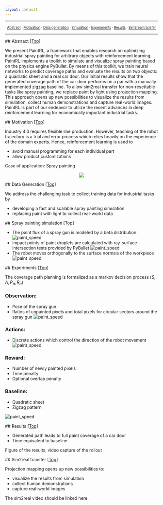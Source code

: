 ```yaml
---
layout: default
---
```


----

<a name="toc"/>

<div style="text-align: center; font-size: 0.8em;">
<a href="#abstract">Abstract</a> &middot;
<a href="#motivation">Motivation</a> &middot;
<a href="#data_generation">Data generation</a> &middot;
<a href="#simulation">Simulation</a> &middot;
<a href="#experiments">Experiments</a> &middot;
<a href="#results">Results</a> &middot;
<a href="#transfer">Sim2real transfer </a>
</div>

----

<a name="abstract"/>
## Abstract <a href="#toc" class="top-link">[Top]</a>

We present PaintRL, a framework that enables research on optimizing industrial spray painting for arbitrary objects with reinforcement learning. PaintRL implements a toolkit to simulate and visualize spray painting based on the physics engine PyBullet. By means of this toolkit, we train neural networks to predict coverage paths and evaluate the results on two objects: a quadratic sheet and a real car door. Our initial results show that the generated coverage path of the car door performs on a par with a manually implemented zigzag baseline. To allow sim2real transfer for non-resettable tasks like spray painting, we replace paint by light using projection mapping. This approach opens up new possibilities to visualize the results from simulation, collect human demonstrations and capture real-world images. PaintRL is part of our endeavor to utilize the recent advances in deep reinforcement learning for economically important industrial tasks.

<a name="motivation"/>
## Motivation <a href="#toc" class="top-link">[Top]</a>

Industry 4.0 requires flexible line production. However, teaching of the robot trajectory is a trial and error process which relies heavily on the experience of the domain experts. Hence, reinforcement learning is used to

+ avoid manual programming for each individual part
+ allow product customizations

Case of application: Spray painting
<p align="center">
  <img src="assets/images/suzuki_anatomy.png"/>
</p>

<a name="data_generation"/>
## Data Generation <a href="#toc" class="top-link">[Top]</a>

We address the challenging task to collect training data for industrial tasks by
+ developing a fast and scalable spray painting simulation
+ replacing paint with light to collect real-world data

<a name="simulation"/>
## Spray painting simulation <a href="#toc" class="top-link">[Top]</a>

+ The paint flux of a spray gun is modeled by a beta distribution
![paint_speed](assets/images/beta_distribution.jpg)
+ Impact points of paint droplets are calculated with ray-surface intersection tests provided by PyBullet
![paint_speed](assets/images/paint_cone.png)
+ The robot moves orthogonally to the surface normals of the workpiece
![paint_speed](assets/images/paint_stroke.png)

<a name="experiments"/>
## Experiments <a href="#toc" class="top-link">[Top]</a>

The coverage path planning is formalized as a markov decision process $(S, A, P_a, R_a)$

### Observation:

+ Pose of the spray gun
+ Ratios of unpainted pixels and total pixels for circular sectors around the spray gun
![paint_speed](assets/images/section_obs_door.png)

### Actions:

+ Discrete actions which control the direction of the robot movement
![paint_speed](assets/images/action_discrete.png)

### Reward:

+ Number of newly painted pixels
+ Time penalty
+ Optional overlap penalty

### Baseline:

+ Quadratic sheet
+ Zigzag pattern

![paint_speed](assets/images/zigzag_hsi.png)

<a name="results"/>
## Results <a href="#toc" class="top-link">[Top]</a>

+ Generated path leads to full paint coverage of a car door
+ Time equivalent to baseline

Figure of the results, video capture of the rollout

<a name="transfer"/>
## Sim2real transfer  <a href="#toc" class="top-link">[Top]</a>

Projection mapping opens up new possibilities to:

+ visualize the results from simulation
+ collect human demonstrations
+ capture real-world images

The sim2real video should be linked here.
